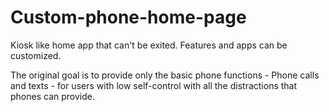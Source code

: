 # Custom-phone-home-page
Kiosk like home app that can't be exited.  Features and apps can be customized.

The original goal is to provide only the basic phone functions - Phone calls and texts - for users with low self-control with all the distractions that phones can provide.  
